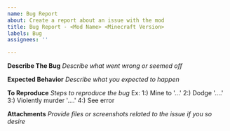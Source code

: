 ```yaml
---
name: Bug Report
about: Create a report about an issue with the mod
title: Bug Report - <Mod Name> <Minecraft Version>
labels: Bug
assignees: ''

---
```


**Describe The Bug**
*Describe what went wrong or seemed off*

**Expected Behavior**
*Describe what you expected to happen*

**To Reproduce**
*Steps to reproduce the bug*
Ex:
1:) Mine to '...'
2:) Dodge '....'
3:) Violently murder '....'
4:) See error

**Attachments**
*Provide files or screenshots related to the issue if you so desire*
